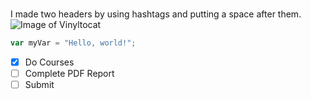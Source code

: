 # 
# 
I made two headers by using hashtags and putting a space after them.
![Image of Vinyltocat](https://octodex.github.com/images/vinyltocat.png)
``` javascript
var myVar = "Hello, world!";
```

- [x] Do Courses
- [ ] Complete PDF Report
- [ ] Submit
